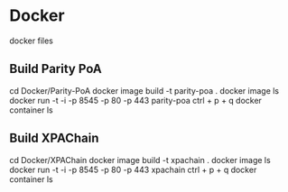 # Docker
docker files

## Build Parity PoA
cd Docker/Parity-PoA
docker image build -t parity-poa .
docker image ls
docker run -t -i -p 8545 -p 80 -p 443 parity-poa
ctrl + p + q
docker container ls

## Build XPAChain
cd Docker/XPAChain
docker image build -t xpachain .
docker image ls
docker run -t -i -p 8545 -p 80 -p 443 xpachain
ctrl + p + q
docker container ls

